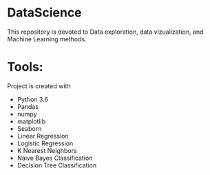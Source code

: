 # DataScience
This repository is devoted to Data exploration, data vizualization, and Machine Learning methods.
# Tools: 
Project is created with
* Python 3.6
* Pandas
* numpy
* matplotlib
* Seaborn
* Linear Regression
* Logistic Regression
* K Nearest Neighbors
* Naive Bayes Classification
* Decision Tree Classification
